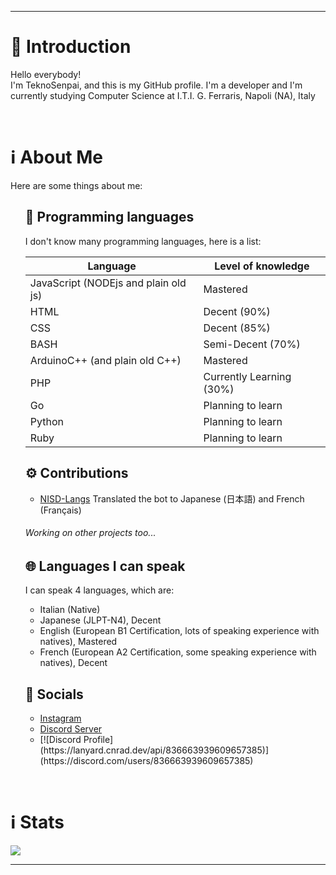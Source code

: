 ***
<h1>🎤 Introduction</h1>
<p>
   Hello everybody!
   <br>
   I'm TeknoSenpai, and this is my GitHub profile. I'm a developer and I'm currently studying Computer Science at I.T.I. G. Ferraris, Napoli (NA), Italy
</p>
<br>
<h1>ℹ️ About Me</h1>
<p>Here are some things about me:</p>
<ul>
   <h2>🔧 Programming languages</h2>
   <p>I don't know many programming languages, here is a list:</p>

   | Language                            | Level of knowledge                                                                                                       |
   |-------------------------------------|--------------------------------------------------------------------------------------------------------------------------|
   | JavaScript (NODEjs and plain old js)| Mastered                                                                                                                 |
   | HTML                                | Decent (90%)                                                                                                             |
   | CSS                                 | Decent (85%)                                                                                                             |
   | BASH                                | Semi-Decent (70%)                                                                                                        |
   | ArduinoC++ (and plain old C++)      | Mastered                                                                                                                 |
   | PHP                                 | Currently Learning (30%)                                                                                                 |
   | Go                                  | Planning to learn                                                                                                        |
   | Python                              | Planning to learn                                                                                                        |
   | Ruby                                | Planning to learn                                                                                                        |
   <h2>⚙️ Contributions</h2>
   <ul>
      <li>
         <a href="https://github.com/Polliog/NISD-Langs" target="_blank">NISD-Langs</a> Translated the bot to Japanese (日本語) and French (Français)
      </li>
   </ul>
   <h6>Working on other projects too...</h6>

   <h2>🌐 Languages I can speak</h2>
   <p>
      I can speak 4 languages, which are:
   <ul>
      <li>
         Italian (Native)
      </li>
      <li>
         Japanese (JLPT-N4), Decent
      </li>
      <li>
         English (European B1 Certification, lots of speaking experience with natives), Mastered
      </li>
      <li>
         French (European A2 Certification, some speaking experience with natives), Decent
      </li>
   </ul>
   </p>
   <h2>📱 Socials</h2>
   <p>
   <ul>
      <li>
         <a href="https://instagram.com/teknosenpai" target="_blank">Instagram</a>
      </li>
      <li>
         <a href="https://discord.teknocraft.it" taget="_blank">Discord Server</a>
      </li>
      <li>
         [![Discord Profile](https://lanyard.cnrad.dev/api/836663939609657385)](https://discord.com/users/836663939609657385)
   </ul>
   </p>
</ul>
<br>
<h1>ℹ️ Stats</h1>
<a href="https://github.com/anuraghazra/github-readme-stats">
   <img align="center" src="https://github-readme-stats.vercel.app/api?username=teknosenpai&show_icons=true&theme=tokyonight" />
</a>

***
